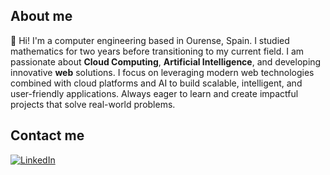 ## About me

👋 Hi! I'm a computer engineering based in Ourense, Spain. I studied mathematics for two years before transitioning to my current field. I am passionate about **Cloud Computing**, **Artificial Intelligence**, and developing innovative **web** solutions. I focus on leveraging modern web technologies combined with cloud platforms and AI to build scalable, intelligent, and user-friendly applications. Always eager to learn and create impactful projects that solve real-world problems.

## Contact me

<a href="https://www.linkedin.com/in/luis-garbayo-4629862ba/"><img alt="LinkedIn" src="https://www.google.com/url?sa=i&url=https%3A%2F%2Ficonos8.es%2Ficon%2F13930%2Flinkedin&psig=AOvVaw1vJnU7RIk6nsVDH9gSl1aC&ust=1751387043282000&source=images&cd=vfe&opi=89978449&ved=0CBEQjRxqFwoTCPjCh6bHmY4DFQAAAAAdAAAAABAE"></a>
